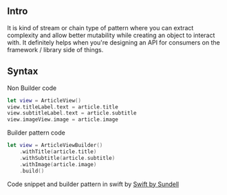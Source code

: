 
## Intro

It is kind of stream or chain type of pattern where you can extract complexity and allow better mutability while creating an object to interact with. It definitely helps when you're designing an API for consumers on the framework / library side of things.


## Syntax

Non Builder code
```swift
let view = ArticleView()
view.titleLabel.text = article.title
view.subtitleLabel.text = article.subtitle
view.imageView.image = article.image
```

Builder pattern code
```swift
let view = ArticleViewBuilder()
    .withTitle(article.title)
    .withSubtitle(article.subtitle)
    .withImage(article.image)
    .build()
```
Code snippet and builder pattern in swift by [Swift by Sundell](https://www.swiftbysundell.com/articles/using-the-builder-pattern-in-swift/)
